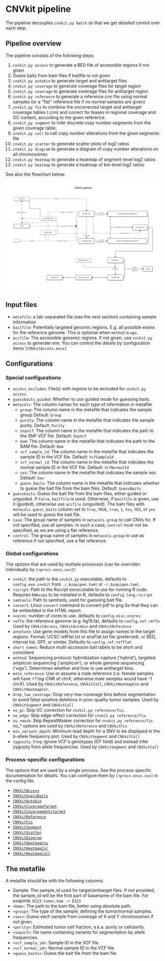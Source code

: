 # CNVkit pipeline

The pipeline decouples `cnvkit.py batch` so that we get detailed control over each step.

## Pipeline overview

The pipeline consists of the following steps:

1. `cnvkit.py access` to generate a BED file of accessible regions if not given
2. Guess baits from bam files if baitfile is not given
3. `cnvkit.py autobin` to generate target and antitarget files
4. `cnvkit.py coverage` to generate coverage files for target region
5. `cnvkit.py coverage` to generate coverage files for antitarget region
6. `cnvkit.py reference` to generate a reference.cnn file using normal samples (or a "flat" reference file if no normal samples are given)
7. `cnvkit.py fix` to combine the uncorrected target and antitarget coverage tables (.cnn) and correct for biases in regional coverage and GC content, according to the given reference.
8. `cnvkit.py segment` to infer discrete copy number segments from the given coverage table:
9. `cnvkit.py call` to call copy number alterations from the given segments file
10. `cnvkit.py scatter` to generate scatter plots of log2 ratios
11. `cnvkit.py diagram` to generate a diagram of copy number alterations on all chromosomes
12. `cnvkit.py heatmap` to generate a heatmap of segment-level log2 ratios
13. `cnvkit.py heatmap` to generate a heatmap of bin-level log2 ratios

See also the flowchart below:

![CNVkit pipeline](./CNVkit-pipeline.png)

## Input files

- `metafile`: a tab-separated file (see the next section) containing sample information
- `baitfile`: Potentially targeted genomic regions.
    E.g. all possible exons for the reference genome.
    This is optional when `method` is `wgs`.
- `accfile`: The accessible genomic regions.
    If not given, use `cnvkit.py access` to generate one. You can control the details by configuration items `[CNVkitAccess.envs]`

## Configurations

### Special configurations

- `access_excludes`: File(s) with regions to be excluded for
    `cnvkit.py access`.
- `guessbaits_guided`: Whether to use guided mode for guessing baits.
- `metacols`: The column names for each type of information in metafile
  - `group`: The column name in the metafile that indicates the sample group
      Default: `Group`
  - `purity`: The column name in the metafile that indicates the sample
      purity. Default: `Purity`
  - `snpvcf`: The column name in the metafile that indicates the path to
      the SNP VCF file. Default: `SnpVcf`
  - `bam`: The column name in the metafile that indicates the path to the
      BAM file. Default: `Bam`
  - `vcf_sample_id`: The column name in the metafile that indicates the
      sample ID in the VCF file. Default: `VcfSampleId`
  - `vcf_normal_id`: The column name in the metafile that indicates the
      normal sample ID in the VCF file. Default: `VcfNormalId`
  - `sex`: The column name in the metafile that indicates the sample
      sex. Default: `Sex`
  - `guess_baits`: The column name in the metafile that indicates whether
      to guess the bait file from the bam files. Default: `GuessBaits`
- `guessbaits`: Guess the bait file from the bam files, either guided or
    unguided.
    If `False`, `baitfile` is used. Otherwise, if `baitfile` is given, use it
    (guided), otherwise use `accfile` (unguided).
    The bam files with `metacols.guess_baits` column set to `True`, `TRUE`,
    `true`, `1`, `Yes`, `YES`, or `yes` will be used to guess the bait file.
- `case`: The group name of samples in `metacols.group` to call CNVs for.
    If not specified, use all samples. In such a case, `control` must not be
    specified, as we are using a flat reference.
- `control`: The group name of samples in `metacols.group` to use as reference
    if not specified, use a flat reference.

### Global configurations

The options that are used by multiple processes (can be overriden individually by `[<proc>.envs.xxx]`):

- `cnvkit`: the path to the `cnvkit.py` executable, defaults to
    `config.exe.cnvkit` from `./.biopipen.toml` or `~/.biopipen.toml`.
- `rscript`: Path to the Rscript excecutable to use for running R code.
    Requires `DNAcopy` to be installed in R, defaults to
    `config.lang.rscript`
- `samtools`: Path to samtools, used for guessing bait file.
- `convert`: Linux `convert` command to convert pdf to png
    So that they can be embedded in the HTML report.
- `ncores`: number of cores to use, defaults to `config.misc.ncores`
- `reffa`: the reference genome (e.g. hg19.fa), defaults to `config.ref.reffa`
    Used by `CNVkitAccess`, `CNVkitAutobin` and `CNVkitReference`
- `annotate`: Use gene models from this file to assign names to the
    target regions. Format: UCSC refFlat.txt or ensFlat.txt file
    (preferred), or BED, interval list, GFF, or similar. Defaults to `config.ref.refflat`
- `short_names`: Reduce multi-accession bait labels to be short and consistent
- `method`: Sequencing protocol: hybridization capture ('hybrid'),
    targeted amplicon sequencing ('amplicon'),
    or whole genome sequencing ('wgs'). Determines
    whether and how to use antitarget bins.
- `male_reference`: Use or assume a male reference (i.e. female samples
    will have +1 log-CNR of chrX; otherwise male samples would have
    -1 chrX).
    Used by `CNVkitReference`, `CNVkitCall`, `CNVkitHeatmapCns` and
    `CNVkitHeatmapCnr`.
- `drop_low_coverage`: Drop very-low-coverage bins before segmentation to
    avoid false-positive deletions in poor-quality tumor samples.
    Used by `CNVkitSegment` and `CNVkitCall`
- `no_gc`: Skip GC correction for `cnvkit.py reference/fix`.
- `no_edge`: Skip edge-effect correction for `cnvkit.py reference/fix`.
- `no_rmask`: Skip RepeatMasker correction for `cnvkit.py reference/fix`.
    no_* options are used by `CNVkitReference` and `CNVkitFix`
- `min_variant_depth`: Minimum read depth for a SNV to be displayed
    in the b-allele frequency plot.
    Used by `CNVkitSegment` and `CNVkitCall`
- `zygosity_freq`: Ignore VCF's genotypes (GT field) and instead infer
    zygosity from allele frequencies.
    Used by `CNVkitSegment` and `CNVkitCall`

### Process-specific configurations

The options that are used by a single process. See the process-specific documentation for details. You can configure them by `[<proc>.envs.xxx]` in the config file.

- [`CNVkitAccess`][1]
- [`CNVkitGuessBaits`][2]
- [`CNVkitAutobin`][3]
- [`CNVkitCoverageTarget`][4]
- [`CNVkitCoverageAntitarget`][4]
- [`CNVkitReference`][5]
- [`CNVkitFix`][6]
- [`CNVkitSegment`][7]
- [`CNVkitScatter`][8]
- [`CNVkitDiagram`][9]
- [`CNVkitHeatmapCns`][10]
- [`CNVkitHeatmapCnr`][10]
- [`CNVkitHeatmapCall`][11]

## The metafile

A metafile should be with the following columns:
- Sample: The sample_id used for target/antitarget files. If not provided,
    the sample_id will be the first part of basename of the bam file.
    For exapmle: `D123.tumor.bam -> D123`
- `<bam>`: The path to the bam file, better using absolute path.
- `<group>`: The type of the sample, defining the tumor/normal samples.
- `<sex>`: Guess each sample from coverage of X and Y chromosomes if
    not given.
- `<purity>`: Estimated tumor cell fraction, a.k.a. purity or cellularity.
- `<snpvcf>`: file name containing variants for segmentation by allele
    frequencies.
- `<vcf_sample_id>`: Sample ID in the VCF file.
- `<vcf_normal_id>`: Normal sample ID in the VCF file.
- `<guess_baits>`: Guess the bait file from the bam file

[1]: https://pwwang.github.io/biopipen/api/biopipen.ns.cnvkit/#biopipen.ns.cnvkit.CNVkitAccess
[2]: https://pwwang.github.io/biopipen/api/biopipen.ns.cnvkit/#biopipen.ns.cnvkit.CNVkitGuessBaits
[3]: https://pwwang.github.io/biopipen/api/biopipen.ns.cnvkit/#biopipen.ns.cnvkit.CNVkitAutobin
[4]: https://pwwang.github.io/biopipen/api/biopipen.ns.cnvkit/#biopipen.ns.cnvkit.CNVkitCoverage
[5]: https://pwwang.github.io/biopipen/api/biopipen.ns.cnvkit/#biopipen.ns.cnvkit.CNVkitReference
[6]: https://pwwang.github.io/biopipen/api/biopipen.ns.cnvkit/#biopipen.ns.cnvkit.CNVkitFix
[7]: https://pwwang.github.io/biopipen/api/biopipen.ns.cnvkit/#biopipen.ns.cnvkit.CNVkitSegment
[8]: https://pwwang.github.io/biopipen/api/biopipen.ns.cnvkit/#biopipen.ns.cnvkit.CNVkitScatter
[9]: https://pwwang.github.io/biopipen/api/biopipen.ns.cnvkit/#biopipen.ns.cnvkit.CNVkitDiagram
[10]: https://pwwang.github.io/biopipen/api/biopipen.ns.cnvkit/#biopipen.ns.cnvkit.CNVkitHeatmap
[11]: https://pwwang.github.io/biopipen/api/biopipen.ns.cnvkit/#biopipen.ns.cnvkit.CNVkitCall
